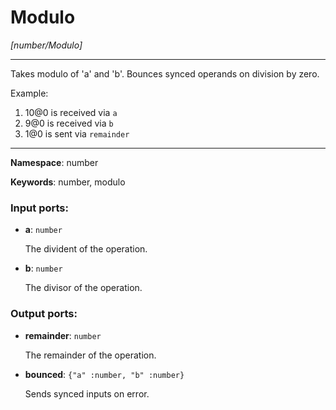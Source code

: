 # Modulo

_[number/Modulo]_

---

Takes modulo of 'a' and 'b'. Bounces synced operands on division by zero.

Example:

1. 10@0 is received via `a`
2. 9@0 is received via `b`
3. 1@0 is sent via `remainder`

---

__Namespace__: number

__Keywords__: number, modulo

### Input ports:

* __a__: ` number `

    The divident of the operation.


* __b__: ` number `

    The divisor of the operation.

### Output ports:

* __remainder__: ` number `

    The remainder of the operation.


* __bounced__: ` {"a" :number, "b" :number} `

    Sends synced inputs on error.

